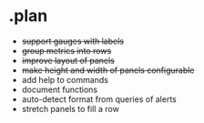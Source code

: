 # .plan

- ~~support gauges with labels~~
- ~~group metrics into rows~~
- ~~improve layout of panels~~
- ~~make height and width of panels configurable~~
- add help to commands
- document functions
- auto-detect format from queries of alerts
- stretch panels to fill a row
